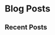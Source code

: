 <script setup>
    
import { data as posts } from './posts.data'
import formatDate from '/.vitepress/theme/utils/formatDate';
</script>

# Blog Posts

## Recent Posts

<ul class="menu">
<template v-for="post in posts.slice(0,5)">
  <li>
    <a :href="post.url" class="recent-posts">{{ post.frontmatter.title }}</a>
    <span>{{ formatDate( post.frontmatter.date ) }}</span>
  </li>
  <div v-if="post.excerpt" v-html="post.excerpt.length <= 100 ? post.excerpt : post.excerpt.slice(0, 120) + '...'"></div>
  <br/>
</template>
</ul>